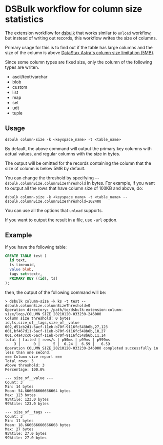 # DSBulk workflow for column size statistics

The extension workflow for [dsbulk](https://github.com/datstax/dsbulk) that works similar to `unload` workflow, but instead of writing out records, this workflow writes the size of columns.

Primary usage for this is to find out if the table has large columns and the size of the column is above [DataStax Astra's column size limitation (5MB)](https://docs.astra.datastax.com/docs/datastax-astra-database-limits).

Since some column types are fixed size, only the column of the following types are writen.

- ascii/text/varchar
- blob
- custom
- list
- map
- set
- udt
- tuple

## Usage

```shell
dsbulk column-size -k <keyspace_name> -t <table_name>
```

By default, the above command will output the primary key columns with actual values, and regular columns with the size in bytes.

The output will be omitted for the records containing the column that the size of column is below 5MB by default.

You can change the threshold by specifying `--dsbulk.columnSize.columnSizeThreshold` in bytes. For example, if you want to output all the rows that have column size of 100KB and above, do:

```shell
dsbulk column-size -k <keyspace_name> -t <table_name> --dsbulk.columnSize.columnSizeThreshold=102400
```

You can use all the options that `unload` supports.

If you want to output the result in a file, use `-url` option.

## Example

If you have the following table:

```sql
CREATE TABLE test (
  id text,
  ts timeuuid,
  value blob,
  tags set<text>,
  PRIMARY KEY ((id), ts)
);
```

then, the output of the following command will be:

```shell
> dsbulk column-size -k ks -t test --dsbulk.columnSize.columnSizeThreshold=0
Operation directory: /path/to/dsbulk-extension-column-size/logs/COLUMN_SIZE_20210120-033230-246000
Column size threshold: 0 bytes
id,ts,size_of__tags,size_of__value
002,d51cb2d1-5acf-11eb-b70f-9116fc548b6b,27,123
001,bf467d11-5acf-11eb-b70f-9116fc548b6b,18,27
001,c4a43cc0-5acf-11eb-b70f-9116fc548b6b,11,14
total | failed | rows/s | p50ms | p99ms | p999ms
    3 |      0 |      5 |  6.24 |  6.59 |   6.59
Operation COLUMN_SIZE_20210120-033230-246000 completed successfully in less than one second.
=== Column size report ===
Total rows: 3
Above threshold: 3
Percentage: 100.0%

--- size_of__value ---
Count: 3
Min: 14 bytes
Mean: 54.666666666666664 bytes
Max: 123 bytes
95%tile: 123.0 bytes
99%tile: 123.0 bytes

--- size_of__tags ---
Count: 3
Min: 11 bytes
Mean: 18.666666666666668 bytes
Max: 27 bytes
95%tile: 27.0 bytes
99%tile: 27.0 bytes
```

